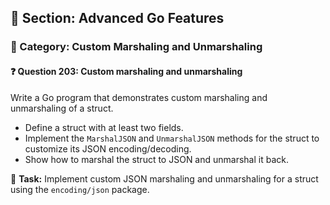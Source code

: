 ## 📘 Section: Advanced Go Features  
### 🔹 Category: Custom Marshaling and Unmarshaling  
#### ❓ Question 203: Custom marshaling and unmarshaling

Write a Go program that demonstrates custom marshaling and unmarshaling of a struct.

- Define a struct with at least two fields.
- Implement the `MarshalJSON` and `UnmarshalJSON` methods for the struct to customize its JSON encoding/decoding.
- Show how to marshal the struct to JSON and unmarshal it back.

🔧 **Task:** Implement custom JSON marshaling and unmarshaling for a struct using the `encoding/json` package.
